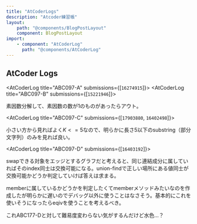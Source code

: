 ```yaml
---
title: "AtCoderLogs"
description: "Atcoder練習帳"
layout:
    path: "@components/BlogPostLayout"
    component: BlogPostLayout
import:
    - component: "AtCoderLog"
      path: "@components/AtCoderLog"
---
```


## AtCoder Logs

<AtCoderLog title="ABC097-A" submissions={[`16274915`]}></AtCoderLog>
<AtCoderLog title="ABC097-B" submissions={[`15221946`]}>

素因数分解して、素因数の数が1のものがあったらアウト。

</AtCoderLog>

<AtCoderLog title="ABC097-C" submissions={[`17903880`, `16402498`]}>

小さい方から見ればよく$K <= 5$なので、明らかに長さ5以下のsubstring（部分文字列）のみを見れば良い。

</AtCoderLog>

<AtCoderLog title="ABC097-D" submissions={[`16403192`]}>

swapできる対象をエッジとするグラフだと考えると、同じ連結成分に属していればそのindex同士は交換可能になる。union-findで正しい場所にある値同士が交換可能かどうか判定していけば答えは求まる。

memberに属しているかどうかを判定したくてmemberメソッドみたいなのを作成したが明らかに遅いのでデバッグ以外に使うことはなさそう。基本的にこれを使いそうになったらeqivを使うことを考えるべき。

これABC177-Dと対して難易度変わらない気がするんだけど水色...？

</AtCoderLog>

